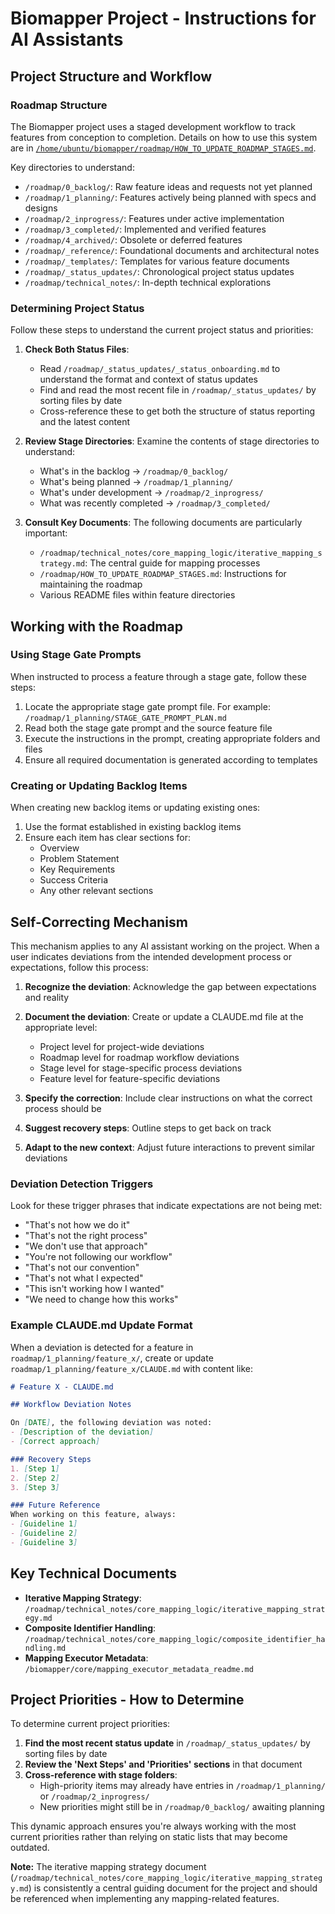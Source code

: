 # Biomapper Project - Instructions for AI Assistants

## Project Structure and Workflow

### Roadmap Structure

The Biomapper project uses a staged development workflow to track features from conception to completion. Details on how to use this system are in [`/home/ubuntu/biomapper/roadmap/HOW_TO_UPDATE_ROADMAP_STAGES.md`](./roadmap/HOW_TO_UPDATE_ROADMAP_STAGES.md).

Key directories to understand:

- `/roadmap/0_backlog/`: Raw feature ideas and requests not yet planned
- `/roadmap/1_planning/`: Features actively being planned with specs and designs
- `/roadmap/2_inprogress/`: Features under active implementation
- `/roadmap/3_completed/`: Implemented and verified features
- `/roadmap/4_archived/`: Obsolete or deferred features
- `/roadmap/_reference/`: Foundational documents and architectural notes
- `/roadmap/_templates/`: Templates for various feature documents
- `/roadmap/_status_updates/`: Chronological project status updates
- `/roadmap/technical_notes/`: In-depth technical explorations

### Determining Project Status

Follow these steps to understand the current project status and priorities:

1. **Check Both Status Files**:
   - Read `/roadmap/_status_updates/_status_onboarding.md` to understand the format and context of status updates
   - Find and read the most recent file in `/roadmap/_status_updates/` by sorting files by date
   - Cross-reference these to get both the structure of status reporting and the latest content

2. **Review Stage Directories**: Examine the contents of stage directories to understand:
   - What's in the backlog → `/roadmap/0_backlog/`
   - What's being planned → `/roadmap/1_planning/`
   - What's under development → `/roadmap/2_inprogress/`
   - What was recently completed → `/roadmap/3_completed/`

3. **Consult Key Documents**: The following documents are particularly important:
   - `/roadmap/technical_notes/core_mapping_logic/iterative_mapping_strategy.md`: The central guide for mapping processes
   - `/roadmap/HOW_TO_UPDATE_ROADMAP_STAGES.md`: Instructions for maintaining the roadmap
   - Various README files within feature directories

## Working with the Roadmap

### Using Stage Gate Prompts

When instructed to process a feature through a stage gate, follow these steps:

1. Locate the appropriate stage gate prompt file. For example: `/roadmap/1_planning/STAGE_GATE_PROMPT_PLAN.md`
2. Read both the stage gate prompt and the source feature file
3. Execute the instructions in the prompt, creating appropriate folders and files
4. Ensure all required documentation is generated according to templates

### Creating or Updating Backlog Items

When creating new backlog items or updating existing ones:

1. Use the format established in existing backlog items
2. Ensure each item has clear sections for:
   - Overview
   - Problem Statement
   - Key Requirements
   - Success Criteria
   - Any other relevant sections

## Self-Correcting Mechanism

This mechanism applies to any AI assistant working on the project. When a user indicates deviations from the intended development process or expectations, follow this process:

1. **Recognize the deviation**: Acknowledge the gap between expectations and reality

2. **Document the deviation**: Create or update a CLAUDE.md file at the appropriate level:
   - Project level for project-wide deviations
   - Roadmap level for roadmap workflow deviations
   - Stage level for stage-specific process deviations
   - Feature level for feature-specific deviations

3. **Specify the correction**: Include clear instructions on what the correct process should be

4. **Suggest recovery steps**: Outline steps to get back on track

5. **Adapt to the new context**: Adjust future interactions to prevent similar deviations

### Deviation Detection Triggers

Look for these trigger phrases that indicate expectations are not being met:

- "That's not how we do it"
- "That's not the right process"
- "We don't use that approach"
- "You're not following our workflow"
- "That's not our convention"
- "That's not what I expected"
- "This isn't working how I wanted"
- "We need to change how this works"

### Example CLAUDE.md Update Format

When a deviation is detected for a feature in `roadmap/1_planning/feature_x/`, create or update `roadmap/1_planning/feature_x/CLAUDE.md` with content like:

```markdown
# Feature X - CLAUDE.md

## Workflow Deviation Notes

On [DATE], the following deviation was noted:
- [Description of the deviation]
- [Correct approach]

### Recovery Steps
1. [Step 1]
2. [Step 2]
3. [Step 3]

### Future Reference
When working on this feature, always:
- [Guideline 1]
- [Guideline 2]
- [Guideline 3]
```

## Key Technical Documents

- **Iterative Mapping Strategy**: `/roadmap/technical_notes/core_mapping_logic/iterative_mapping_strategy.md`
- **Composite Identifier Handling**: `/roadmap/technical_notes/core_mapping_logic/composite_identifier_handling.md`
- **Mapping Executor Metadata**: `/biomapper/core/mapping_executor_metadata_readme.md`

## Project Priorities - How to Determine

To determine current project priorities:

1. **Find the most recent status update** in `/roadmap/_status_updates/` by sorting files by date
2. **Review the 'Next Steps' and 'Priorities' sections** in that document
3. **Cross-reference with stage folders**:
   - High-priority items may already have entries in `/roadmap/1_planning/` or `/roadmap/2_inprogress/`
   - New priorities might still be in `/roadmap/0_backlog/` awaiting planning

This dynamic approach ensures you're always working with the most current priorities rather than relying on static lists that may become outdated.

**Note:** The iterative mapping strategy document (`/roadmap/technical_notes/core_mapping_logic/iterative_mapping_strategy.md`) is consistently a central guiding document for the project and should be referenced when implementing any mapping-related features.